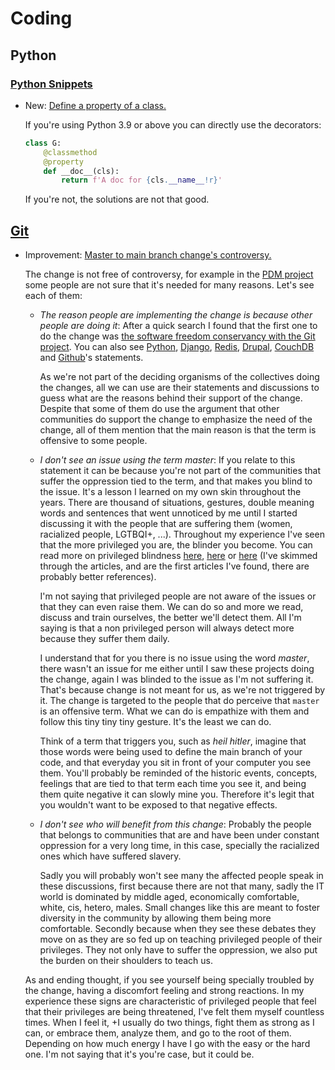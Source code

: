 # Coding

## Python

### [Python Snippets](python_snippets.md)

* New: [Define a property of a class.](python_snippets.md#define-a-property-of-a-class)

    If you're using Python 3.9 or above you can directly use the decorators:
    
    ```python
    class G:
        @classmethod
        @property
        def __doc__(cls):
            return f'A doc for {cls.__name__!r}'
    ```
    
    If you're not, the solutions are not that good.

## [Git](git.md)

* Improvement: [Master to main branch change's controversy.](git.md#change's-controversy)

    The change is not free of controversy, for example in the [PDM
    project](https://github.com/pdm-project/pdm/pull/1064) some people are not sure
    that it's needed for many reasons. Let's see each of them:
    
    * *The reason people are implementing the change is because other people are
        doing it*: After a quick search I found that the first one to do the change
        was [the software freedom conservancy with the Git
        project](https://sfconservancy.org/news/2020/jun/23/gitbranchname/). You can
        also see [Python](https://github.com/python/cpython/issues/78786),
        [Django](https://github.com/django/django/pull/2692),
        [Redis](https://github.com/redis/redis/issues/3185),
        [Drupal](https://www.drupal.org/node/2275877),
        [CouchDB](https://issues.apache.org/jira/browse/COUCHDB-2248) and
        [Github](https://www.theserverside.com/feature/Why-GitHub-renamed-its-master-branch-to-main)'s
        statements.
    
       As we're not part of the deciding organisms of the collectives
        doing the changes, all we can use are their statements and discussions to
        guess what are the reasons behind their support of the change. Despite that
        some of them do use the argument that other communities do support the
        change to emphasize the need of the change, all of them mention that the
        main reason is that the term is offensive to some people.
    
    * *I don't see an issue using the term master*: If you relate to this statement
        it can be because you're not part of the communities that suffer the
        oppression tied to the term, and that makes you blind to the issue. It's
        a lesson I learned on my own skin throughout the years. There are thousand
        of situations, gestures, double meaning words and sentences that went
        unnoticed by me until I started discussing it with the people that are
        suffering them (women, racialized people, LGTBQI+, ...). Throughout my
        experience I've seen that the more privileged you are, the blinder you
        become. You can read more on privileged blindness
        [here](https://iveybusinessjournal.com/fighting-privilege-blindness/),
        [here](https://dojustice.crcna.org/article/becoming-aware-my-privilege) or
        [here](https://www.mindful.org/the-research-on-white-privilege-blindness/)
        (I've skimmed through the articles, and are the first articles I've found,
        there are probably better references).
    
        I'm not saying that privileged people are not aware of the issues or that
        they can even raise them. We can do so and more we read, discuss and train
        ourselves, the better we'll detect them. All I'm saying is that a non
        privileged person will always detect more because they suffer them daily.
    
        I understand that for you there is no issue using the word *master*, there
        wasn't an issue for me either until I saw these projects doing the change,
        again I was blinded to the issue as I'm not suffering it. That's because
        change is not meant for us, as we're not triggered by it. The change is
        targeted to the people that do perceive that `master` is an offensive term.
        What we can do is empathize with them and follow this tiny tiny tiny
        gesture. It's the least we can do.
    
        Think of a term that triggers you, such as *heil hitler*, imagine that those
        words were being used to define the main branch of your code, and that
        everyday you sit in front of your computer you see them. You'll probably be
        reminded of the historic events, concepts, feelings that are tied to that
        term each time you see it, and being them quite negative it can slowly mine
        you. Therefore it's legit that you wouldn't want to be exposed to that
        negative effects.
    
    * *I don't see who will benefit from this change*: Probably the people that
        belongs to communities that are and have been under constant oppression for
        a very long time, in this case, specially the racialized ones which have
        suffered slavery.
    
        Sadly you will probably won't see many the affected people speak in these
        discussions, first because there are not that many, sadly the IT world is
        dominated by middle aged, economically comfortable, white, cis, hetero,
        males. Small changes like this are meant to foster diversity in the
        community by allowing them being more comfortable. Secondly because when
        they see these debates they move on as they are so fed up on teaching
        privileged people of their privileges. They not only have to suffer the
        oppression, we also put the burden on their shoulders to teach us.
    
    As and ending thought, if you see yourself being specially troubled by the
    change, having a discomfort feeling and strong reactions. In my experience these
    signs are characteristic of privileged people that feel that their privileges
    are being threatened, I've felt them myself countless times. When I feel it,
    +I usually do two things, fight them as strong as I can, or embrace them, analyze
    them, and go to the root of them. Depending on how much energy I have I go with
    the easy or the hard one. I'm not saying that it's you're case, but it could
    be.